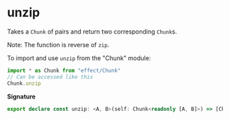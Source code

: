 # unzip

Takes a `Chunk` of pairs and return two corresponding `Chunk`s.

Note: The function is reverse of `zip`.

To import and use `unzip` from the "Chunk" module:

```ts
import * as Chunk from "effect/Chunk"
// Can be accessed like this
Chunk.unzip
```

**Signature**

```ts
export declare const unzip: <A, B>(self: Chunk<readonly [A, B]>) => [Chunk<A>, Chunk<B>]
```
